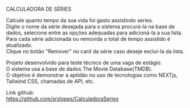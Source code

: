 ﻿CALCULADORA DE SÉRIES

Calcule quanto tempo da sua vida foi gasto assistindo series.  
Digite o nome da série desejada para o sistema procurá-la na base de dados, selecione entre as opções adequadas para adicioná-la a sua lista.  
Para cada série adicionada ou removida o total de tempo assistido é atualizado.  
Clique no botão "Remover" no card da série caso deseje excluí-la da lista.  

Projeto desenvolvido para teste técnico de uma vaga de estágio.  
O sistema usa a base de dados The Movie Database(TMDB).  
O objetivo é demonstrar a aptidão no uso de tecnologias como NEXTjs, Tailwind CSS, chamadas de API, etc.  

Link github:  
https://github.com/srslopes/CalculadoraSeries



